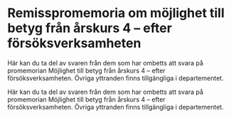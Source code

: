 # Remisspromemoria om möjlighet till betyg från årskurs 4 – efter försöksverksamheten

Här kan du ta del av svaren från dem som har ombetts att svara på promemorian Möjlighet till betyg från årskurs 4 – efter försöksverksamheten. Övriga yttranden finns tillgängliga i departementet.

Här kan du ta del av svaren från dem som har ombetts att svara på promemorian Möjlighet till betyg från årskurs 4 – efter försöksverksamheten. Övriga yttranden finns tillgängliga i departementet.
